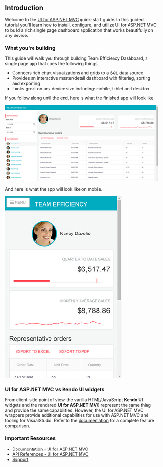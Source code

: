 ## Introduction

Welcome to the [UI for ASP.NET MVC](http://www.telerik.com/aspnet-mvc) quick-start guide. In this guided tutorial you'll learn how to install, configure, and utilize UI for ASP.NET MVC to build a rich single page dashboard application that works beautifully on any device.

### What you're building


This guide will walk you through building Team Efficiency Dashboard, a single page app that does the following things:

- Connects rich chart visualizations and grids to a SQL data source
- Provides an interactive master/detail dashboard with filtering, sorting and exporting
- Looks great on any device size including: mobile, tablet and desktop

If you follow along until the end, here is what the finished app will look like.

![](images/chapter0/dashboard.jpg)

And here is what the app will look like on mobile.

![](images/chapter0/mobile-dashboard.jpg)

### UI for ASP.NET MVC vs Kendo UI widgets

From client-side point of view, the vanilla HTML/JavaScript **Kendo UI** widgets and the rendered **UI for ASP.NET MVC** represent the same thing and provide the same capabilities.
However, the UI for ASP.NET MVC wrappers provide additional capabilities for use with ASP.NET MVC and tooling for VisualStudio. Refer to the [documentation](http://docs.telerik.com/kendo-ui/aspnet-mvc/kendo-ui-vs-mvc-wrappers) for a complete feature comparison.

### Important Resources

- [Documentation - UI for ASP.NET MVC](http://docs.telerik.com/kendo-ui/aspnet-mvc/introduction)
- [API References - UI for ASP.NET MVC](http://docs.telerik.com/KENDO-UI/api/aspnet-mvc/Kendo.Mvc/AggregateFunction)
- [Support](http://www.telerik.com/account/support-tickets/my-support-tickets.aspx)